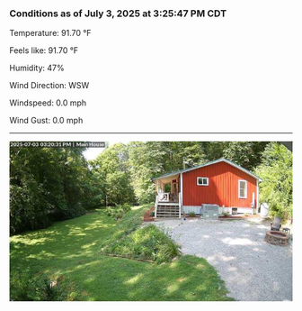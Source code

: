 ### Conditions as of July 3, 2025 at 3:25:47 PM CDT 

Temperature: 91.70 &deg;F

Feels like: 91.70 &deg;F

Humidity: 47%

Wind Direction: WSW

Windspeed: 0.0 mph

Wind Gust: 0.0 mph

---

<img src="./images/latest.jpeg"/>


